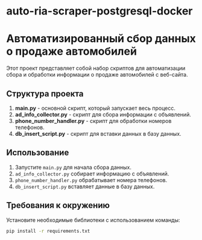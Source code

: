 # auto-ria-scraper-postgresql-docker


# Автоматизированный сбор данных о продаже автомобилей

Этот проект представляет собой набор скриптов для автоматизации сбора и обработки информации о продаже автомобилей с веб-сайта.

## Структура проекта

1. **main.py** - основной скрипт, который запускает весь процесс.
2. **ad_info_collector.py** - скрипт для сбора информации с объявлений.
3. **phone_number_handler.py** - скрипт для обработки номеров телефонов.
4. **db_insert_script.py** - скрипт для вставки данных в базу данных.

## Использование

1. Запустите `main.py` для начала сбора данных.
2. `ad_info_collector.py` собирает информацию с объявлений.
3. `phone_number_handler.py` обрабатывает номера телефонов.
4. `db_insert_script.py` вставляет данные в базу данных.

## Требования к окружению

Установите необходимые библиотеки с использованием команды:

```bash
pip install -r requirements.txt



